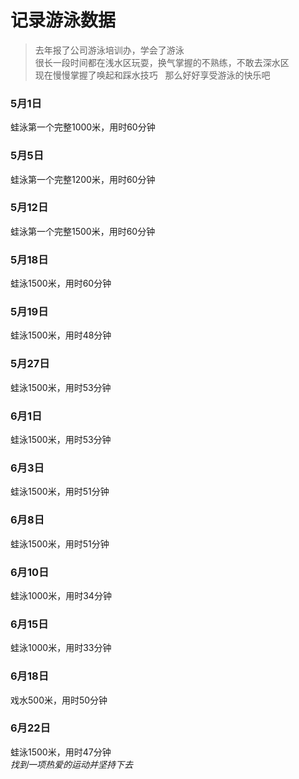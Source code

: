 # 记录游泳数据

> 去年报了公司游泳培训办，学会了游泳  
很长一段时间都在浅水区玩耍，换气掌握的不熟练，不敢去深水区  
现在慢慢掌握了唤起和踩水技巧  
那么好好享受游泳的快乐吧
### 5月1日  
蛙泳第一个完整1000米，用时60分钟  
### 5月5日  
蛙泳第一个完整1200米，用时60分钟  
### 5月12日  
蛙泳第一个完整1500米，用时60分钟
### 5月18日  
蛙泳1500米，用时60分钟  
### 5月19日  
蛙泳1500米，用时48分钟  
### 5月27日  
蛙泳1500米，用时53分钟   
### 6月1日  
蛙泳1500米，用时53分钟  
### 6月3日  
蛙泳1500米，用时51分钟  
### 6月8日  
蛙泳1500米，用时51分钟  
### 6月10日  
蛙泳1000米，用时34分钟  
### 6月15日  
蛙泳1000米，用时33分钟  
### 6月18日  
戏水500米，用时50分钟 
### 6月22日  
蛙泳1500米，用时47分钟   
*找到一项热爱的运动并坚持下去*

